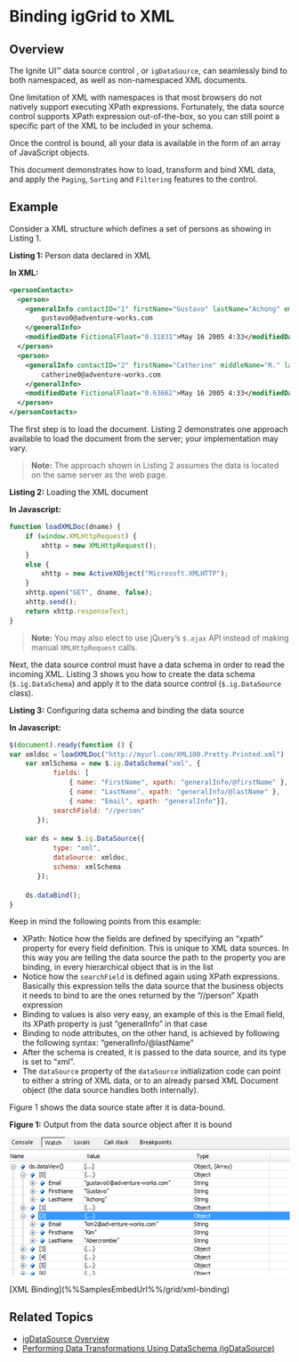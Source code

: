 ﻿<!--
|metadata|
{
    "fileName": "iggrid-binding-iggrid-to-xml",
    "controlName": "igGrid",
    "tags": ["Data Binding","Grids","How Do I"]
}
|metadata|
-->

# Binding igGrid to XML

## Overview

The Ignite UI™ data source control , or `igDataSource`, can seamlessly bind to both namespaced, as well as non-namespaced XML documents. 

One limitation of XML with namespaces is that most browsers do not natively support executing XPath expressions. Fortunately, the data source control supports XPath expression out-of-the-box, so you can still point a specific part of the XML to be included in your schema. 

Once the control is bound, all your data is available in the form of an array of JavaScript objects.

This document demonstrates how to load, transform and bind XML data, and apply the `Paging`, `Sorting` and `Filtering` features to the control.

## Example

Consider a XML structure which defines a set of persons as showing in Listing 1.

**Listing 1:** Person data declared in XML

**In XML:**

```xml
<personContacts>
  <person>
    <generalInfo contactID="1" firstName="Gustavo" lastName="Achong" emailPromotion="true">
    	gustavo0@adventure-works.com
	</generalInfo>
    <modifiedDate FictionalFloat="0.31831">May 16 2005 4:33</modifiedDate>
  </person>
  <person>
    <generalInfo contactID="2" firstName="Catherine" middleName="R." lastName="Abel" emailPromotion="true">
    	catherine0@adventure-works.com
	</generalInfo>
    <modifiedDate FictionalFloat="0.63662">May 16 2005 4:33</modifiedDate>
  </person>
</personContacts>
```

The first step is to load the document. Listing 2 demonstrates one approach available to load the document from the server; your implementation may vary.

> **Note:** The approach shown in Listing 2 assumes the data is located on the same server as the web page.

**Listing 2:** Loading the XML document

**In Javascript:**

```js
function loadXMLDoc(dname) {
    if (window.XMLHttpRequest) {
    	xhttp = new XMLHttpRequest();
    }
    else {
    	xhttp = new ActiveXObject("Microsoft.XMLHTTP");
    }
    xhttp.open("GET", dname, false);
    xhttp.send();
    return xhttp.responseText;
}
```

> **Note:** You may also elect to use jQuery’s `$.ajax` API instead of making manual `XMLHttpRequest` calls.

Next, the data source control must have a data schema in order to read the incoming XML. Listing 3 shows you how to create the data schema (`$.ig.DataSchema`) and apply it to the data source control (`$.ig.DataSource` class).

**Listing 3:** Configuring data schema and binding the data source

**In Javascript:**

```js
$(document).ready(function () {
var xmldoc = loadXMLDoc("http://myurl.com/XML100.Pretty.Printed.xml")
    var xmlSchema = new $.ig.DataSchema("xml", { 
           fields: [
               { name: "FirstName", xpath: "generalInfo/@firstName" }, 
               { name: "LastName", xpath: "generalInfo/@lastName" }, 
               { name: "Email", xpath: "generalInfo"}], 
           searchField: "//person" 
       });

    var ds = new $.ig.DataSource({ 
           type: "xml", 
           dataSource: xmldoc, 
           schema: xmlSchema 
       });

    ds.dataBind();
}
```

Keep in mind the following points from this example:

-   XPath: Notice how the fields are defined by specifying an “xpath” property for every field definition. This is unique to XML data sources. In this way you are telling the data source the path to the property you are binding, in every hierarchical object that is in the list
-   Notice how the `searchField` is defined again using XPath expressions. Basically this expression tells the data source that the business objects it needs to bind to are the ones returned by the “//person” Xpath expression
-   Binding to values is also very easy, an example of this is the Email field, its XPath property is just “generalInfo” in that case
-   Binding to node attributes, on the other hand, is achieved by following the following syntax: “generalInfo/@lastName”
-   After the schema is created, it is passed to the data source, and its type is set to “xml”.
-   The `dataSource` property of the `dataSource` initialization code can point to either a string of XML data, or to an already parsed XML Document object (the data source handles both internally).

Figure 1 shows the data source state after it is data-bound.

**Figure 1:** Output from the data source object after it is bound

![](../../../04_Data-Sources/igDataSource/images/Binding_to_XML_01.png)


<div class="embed-sample">
   [XML Binding](%%SamplesEmbedUrl%%/grid/xml-binding)
</div>

## Related Topics

-   [igDataSource Overview](igDataSource-igDataSource-Overview.html)
-   [Performing Data Transformations Using DataSchema (igDataSource)](igDataSource-Using-DataSchema.html)

 

 


